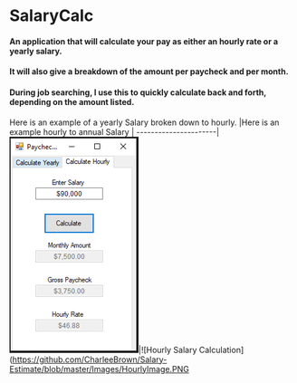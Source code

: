 SalaryCalc 
==========

#### An application that will calculate your pay as either an hourly rate or a yearly salary. 
#### It will also give a breakdown of the amount per paycheck and per month. 

#### During job searching, I use this to quickly calculate back and forth, depending on the amount listed. 

Here is an example of a yearly Salary broken down to hourly. |Here is an example hourly to annual Salary
                                                             |
----------------------|
![Yearly Salary Calculation](https://github.com/CharleeBrown/Salary-Estimate/blob/master/Images/YearlyImage.PNG)|![Hourly Salary Calculation](https://github.com/CharleeBrown/Salary-Estimate/blob/master/Images/HourlyImage.PNG

